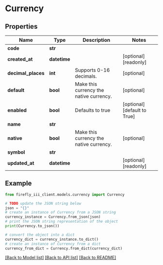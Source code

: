 # Currency


## Properties

Name | Type | Description | Notes
------------ | ------------- | ------------- | -------------
**code** | **str** |  | 
**created_at** | **datetime** |  | [optional] [readonly] 
**decimal_places** | **int** | Supports 0-16 decimals. | [optional] 
**default** | **bool** | Make this currency the native currency. | [optional] 
**enabled** | **bool** | Defaults to true | [optional] [default to True]
**name** | **str** |  | 
**native** | **bool** | Make this currency the native currency. | [optional] 
**symbol** | **str** |  | 
**updated_at** | **datetime** |  | [optional] [readonly] 

## Example

```python
from firefly_iii_client.models.currency import Currency

# TODO update the JSON string below
json = "{}"
# create an instance of Currency from a JSON string
currency_instance = Currency.from_json(json)
# print the JSON string representation of the object
print(Currency.to_json())

# convert the object into a dict
currency_dict = currency_instance.to_dict()
# create an instance of Currency from a dict
currency_from_dict = Currency.from_dict(currency_dict)
```
[[Back to Model list]](../README.md#documentation-for-models) [[Back to API list]](../README.md#documentation-for-api-endpoints) [[Back to README]](../README.md)



